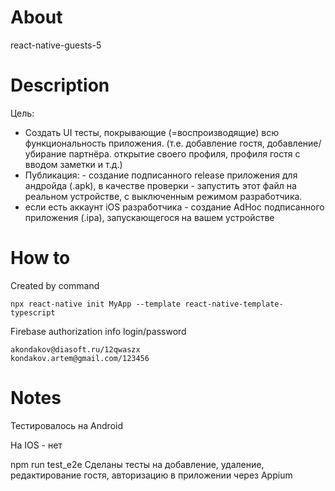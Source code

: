 # About

react-native-guests-5

# Description

Цель:  
- Создать UI тесты, покрывающие (=воспроизводящие) всю функциональность приложения. (т.е. добавление гостя, добавление/убирание партнёра. открытие своего профиля, профиля гостя с вводом заметки и т.д.) 
- Публикация: - создание подписанного release приложения для андройда (.apk), в качестве проверки - запустить этот файл на реальном устройстве, с выключенным режимом разработчика. 
- если есть аккаунт iOS разработчика - создание AdHoc подписанного приложения (.ipa), запускающегося на вашем устройстве

# How to

Created by command

    npx react-native init MyApp --template react-native-template-typescript

Firebase authorization info
    login/password

    akondakov@diasoft.ru/12qwaszx
    kondakov.artem@gmail.com/123456

# Notes

Теcтировалось на Android

На IOS - нет

npm run test_e2e
Сделаны тесты на добавление, удаление, редактирование гостя, авторизацию в приложении через Appium
